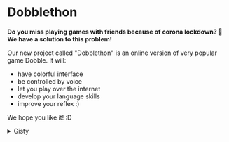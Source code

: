 # Dobblethon
__Do you miss playing games with friends because of corona lockdown? :game_die:__  
__We have a solution to this problem!__  
  
Our new project called "Dobblethon" is an online version of very popular game Dobble. It will:
* have colorful interface
* be controlled by voice
* let you play over the internet
* develop your language skills
* improve your reflex :)

We hope you like it! :D

<details>
<summary>Gisty</summary>
  
 - Jan Jawień - [Fragment kodu serwera](https://gist.github.com/JanJawien/cdae219cd36c0b74d147826d73e2c6cc)
 - Jan Jawień - [Drugi gist](https://gist.github.com/JanJawien/3308ba51b2bc7db91bf0e3eabf5fa4ba)
 
 - Marcin Kalaus - [Gist 1](https://gist.github.com/marcinkalaus/0dbc4b257c435875e93a27e123dfb6a7)
 - Marcin Kalaus - [Gist 2](https://gist.github.com/marcinkalaus/8a9b4c342e391f35e2057b53706c9f28)
 
 - Julia Kahan - [controller](https://gist.github.com/juliakahan/1cb972e8074d46b67db984ae96b7aaf1)
 - Julia Kahan - [receiver](https://gist.github.com/juliakahan/60aceca7eced2937f95ee05ce1e91f03)
 
 - Mikołaj Borowicz - [Gist one](https://gist.github.com/Boro2001/7ed03ef15dc9f1914b57ee31b93148f8)
 - Mikołaj Borowicz - [Gist two](https://gist.github.com/Boro2001/99a5b859c5578ddf0da2a9427ae67c16)
 
 - Natalia Ożarek - [recognizer] (https://gist.github.com/NatalkaOzarek/a414730e6694dee329120d4f708d8475)
 - Natalia Ożarek - [Tulpes with variables] ()
</details>


